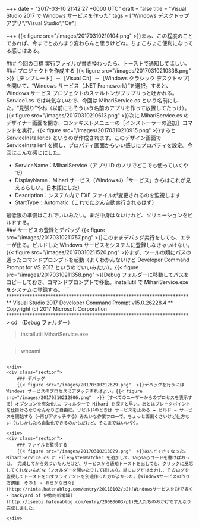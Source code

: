 
+++
date = "2017-03-10 21:42:27 +0000 UTC"
draft = false
title = "Visual Studio 2017 で Windows サービスを作った"
tags = ["Windows デスクトップ アプリ","Visual Studio","C#"]

+++
{{< figure src="/images/20170310210104.png"  >}}まぁ、この程度のことであれば、今までとあんまり変わらんと思うけどね。ちょこちょこ便利になってる感じはある。

<div class="section">
    ### 今回の目標
    実行ファイルが書き換わったら、トーストで通知してほしい。

</div>
<div class="section">
    ### プロジェクトを作成する
    {{< figure src="/images/20170310210338.png"  >}}［テンプレート］－［Visual C#］－［Windows クラシック デスクトップ］を開いて、“Windows サービス（.NET Framework）”を選択。すると、Windows サービス プロジェクトのスケルトンがブリブリっと吐かれる。Service1.cs では味気ないので、今回は MihariService.cs という名前にした。“見張り”やね（以前にもそういう名前のアプリを作って放置してたっけ）。{{< figure src="/images/20170310210613.png"  >}}次に MihariService.cs のデザイナー画面を開き、コンテキストメニューの［インストーラーの追加］コマンドを実行。{{< figure src="/images/20170310210915.png"  >}}すると ServiceInstaller.cs というのが作成されます。このデザイン画面で ServiceInstaller1 を探し、プロパティ画面からいい感じにプロパティを設定。今回はこんな感じにした。

<ul>
<li>ServiceName：MihariService（アプリ ID のノリでどこでも使っていくやで）</li>
<li>DisplayName：Mihari サービス（WIndowsの「サービス」からはこれが見えるらしい。日本語にした）</li>
<li>Description：システム内で EXE ファイルが変更されるのを監視します</li>
<li>StartType：Automatic（これでたぶん自動実行されるはず）</li>
</ul>最低限の準備はこれでいいみたい。まだ中身はないけれど、ソリューションをビルドする。

</div>
<div class="section">
    ### サービスの登録とデバッグ
    {{< figure src="/images/20170310211757.png"  >}}このままデバッグ実行をしても、エラーが出る。ビルドした Windows サービスをシステムに登録しなきゃいけない。{{< figure src="/images/20170310211520.png"  >}}まず、ツールの類にパスの通ったコマンドプロンプトを起動（よくわかんないけど Developer Command Prompt for VS 2017 というのでいいみたい）。{{< figure src="/images/20170310211358.png"  >}}Debug フォルダーに移動してパスをコピーしておき、コマンドプロンプトで移動。installutil で MihariService.exe をシステムに登録する。
```
**********************************************************************
** Visual Studio 2017 Developer Command Prompt v15.0.26228.4
** Copyright (c) 2017 Microsoft Corporation
**********************************************************************
> cd （Debug フォルダー）

> installutil MihariService.exe
```{{< figure src="/images/20170310212252.png"  >}}ログインを求められたら、ユーザー名とパスワードを入力。ユーザー名はコンピュータ名から始まる完全な奴じゃないとダメみたい。
```
> whoami
```で取得したのをコピーして使うといい。{{< figure src="/images/20170310212519.png"  >}}あとは「サービス」に移動して、登録したサービスを開始する。

</div>
<div class="section">
    ### デバッグ
    {{< figure src="/images/20170310212629.png"  >}}デバッグを行うには Windows サービスのプロセスにアタッチすればよい。{{< figure src="/images/20170310212806.png"  >}}［すべてのユーザーからのプロセスを表示する］オプションを有効化し、フィルターで Mihari を探すと早い。あとはブレークポイントを仕掛けるなりなんなりご自由に。リビルドのときは サービスを止める → ビルド → サービスを開始する（→再びアタッチする）みたいな作業フローで。ちょっと面倒くさいけど仕方ない（もしかしたら自動化できるのかもだけど、そこまではいいや）。

</div>
<div class="section">
    ### ファイルを監視する
    {{< figure src="/images/20170310213029.png"  >}}めんどくさくなった。MihariService.cs に FileSystemWatcher を追加して、いろいろコードを書けばおっけ。 完成してから気づいたんだけど、サービスから通知トーストを出しても、クリックに反応してくれないんだな（フォルダーを開いたりしてほしい）。単にログだけ出力し、そのログを監視してトーストを出すクライアントを別途作った方がよかった。[Windowsサービスの作り方講座　その１ - おろかな日々](http://rinta.hatenablog.com/entry/20110102/p2)[WindowsサービスをC#で書く - backyard of 伊勢的新常識](http://iseebi.hatenablog.com/entry/20080603/p1)先人たちのおかげですんなり完成しました。

</div>

